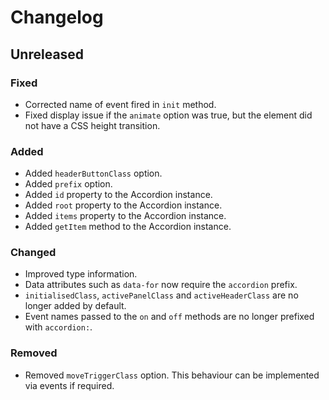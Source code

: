 # Changelog

## Unreleased

### Fixed

- Corrected name of event fired in `init` method.
- Fixed display issue if the `animate` option was true, but the element did not have a CSS height transition.

### Added

- Added `headerButtonClass` option.
- Added `prefix` option.
- Added `id` property to the Accordion instance.
- Added `root` property to the Accordion instance.
- Added `items` property to the Accordion instance.
- Added `getItem` method to the Accordion instance.

### Changed

- Improved type information.
- Data attributes such as `data-for` now require the `accordion` prefix.
- `initialisedClass`, `activePanelClass` and `activeHeaderClass` are no longer added by default.
- Event names passed to the `on` and `off` methods are no longer prefixed with `accordion:`.

### Removed

- Removed `moveTriggerClass` option. This behaviour can be implemented via events if required.

